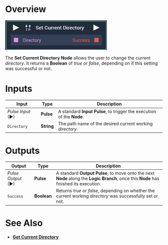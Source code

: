 # Overview

![The Set Current Directory Node.](../../.gitbook/assets/setcurrentdirectorynode.png)

The **Set Current Directory Node** allows the user to change the current *directory*. It returns a **Boolean** of *true* or *false*, depending on if this setting was successful or not. 


# Inputs

|Input|Type|Description|
|---|---|---|
|*Pulse Input* (►)|**Pulse**|A standard **Input Pulse**, to trigger the execution of the **Node**.|
|`Directory`|**String**|The path name of the desired current working *directory*.|

# Outputs

|Output|Type|Description|
|---|---|---|
|*Pulse Output* (►)|**Pulse**|A standard **Output Pulse**, to move onto the next **Node** along the **Logic Branch**, once this **Node** has finished its execution.|
|`Success`|**Boolean**|Returns *true* or *false*, depending on whether the current working *directory* was successfully set or not.|

# See Also

* [**Get Current Directory**](getcurrentdirectory.md)

